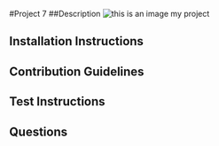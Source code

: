 #Project 7
##Description  ![this is an image](https://img.shields.io/badge/License-MIT-Green.svg)
my project
## Installation Instructions

## Contribution Guidelines

## Test Instructions

## Questions

